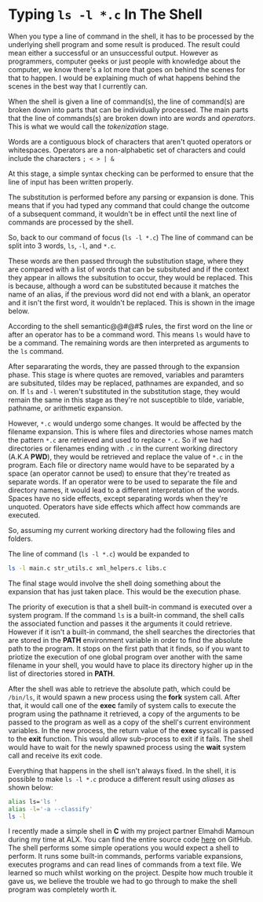 # Typing `ls -l *.c` In The Shell

When you type a line of command in the shell, it has to be processed by the underlying shell program and some result is produced. The result could mean either a successful or an unsuccessful output. However as programmers, computer geeks or just people with knowledge about the computer, we know there's a lot more that goes on behind the scenes for that to happen. I would be explaining much of what happens behind the scenes in the best way that I currently can.

When the shell is given a line of command(s), the line of command(s) are broken down into parts that can be individually processed. The main parts that the line of commands(s) are broken down into are *words* and *operators*. This is what we would call the *tokenization* stage.

Words are a contiguous block of characters that aren't quoted operators or whitespaces. Operators are a non-alphabetic set of characters and could include the characters `; < > | &`

At this stage, a simple syntax checking can be performed to ensure that the line of input has been written properly.

The substitution is performed before any parsing or expansion is done. This means that if you had typed any command that could change the outcome of a subsequent command, it wouldn't be in effect until the next line of commands are processed by the shell.

So, back to our command of focus (`ls -l *.c`)
The line of command can be split into 3 words, `ls`, `-l`, and `*.c`.

These words are then passed through the substitution stage, where they are compared with a list of words that can be subsituted and if the context they appear in allows the subsitution to occur, they would be replaced. This is because, although a word can be substituted because it matches the name of an alias, if the previous word did not end with a blank, an operator and it isn't the first word, it wouldn't be replaced. This is shown in the image below.

<!-- Image showing an alias word that isn't replaced -->

According to the shell semantic@@#$@$#$ rules, the first word on the line or after an operator has to be a command word. This means `ls` would have to be a command. The remaining words are then interpreted as arguments to the `ls` command.

After separarating the words, they are passed through to the expansion phase. This stage is where quotes are removed, variables and paramters are subsituted, tildes may be replaced, pathnames are expanded, and so on. If `ls` and `-l` weren't substituted in the substitution stage, they would remain the same in this stage as they're not susceptible to tilde, variable, pathname, or arithmetic expansion.

However, `*.c` would undergo some changes. It would be affected by the filename expansion. This is where files and directories whose names match the pattern `*.c` are retrieved and used to replace `*.c`. So if we had directories or filenames ending with `.c` in the current working directory (A.K.A **PWD**), they would be retrieved and replace the value of `*.c` in the program. Each file or directory name would have to be separated by a space (an operator cannot be used) to ensure that they're treated as separate words. If an operator were to be used to separate the file and directory names, it would lead to a different interpretation of the words. Spaces have no side effects, except separating words when they're unquoted. Operators have side effects which affect how commands are executed.

So, assuming my current working directory had the following files and folders.

<!-- Image of a directory structure -->

The line of command (`ls -l *.c`) would be expanded to

```bash
ls -l main.c str_utils.c xml_helpers.c libs.c
```

The final stage would involve the shell doing something about the expansion that has just taken place. This would be the execution phase.

The priority of execution is that a shell built-in command is executed over a system program. If the command `ls` is a built-in command, the shell calls the associated function and passes it the arguments it could retrieve. However if it isn't a built-in command, the shell searches the directories that are stored in the **PATH** environment variable in order to find the absolute path to the program. It stops on the first path that it finds, so if you want to priotize the execution of one global program over another with the same filename in your shell, you would have to place its directory higher up in the list of directories stored in **PATH**.


After the shell was able to retrieve the absolute path, which could be `/bin/ls`, it would spawn a new process using the **fork** system call. After that, it would call one of the **exec** family of system calls to execute the program using the pathname it retrieved, a copy of the arguments to be passed to the program as well as a copy of the shell's current environment variables. In the new process, the return value of the **exec** syscall is passed to the **exit** function. This would allow sub-process to exit if it fails. The shell would have to wait for the newly spawned process using the **wait** system call and receive its exit code.



Everything that happens in the shell isn't always fixed. In the shell, it is possible to make `ls -l *.c` produce a different result using *aliases* as shown below:

```bash
alias ls='ls '
alias -l='-a --classify'
ls -l
```

I recently made a simple shell in **C** with my project partner Elmahdi Mamoun during my time at ALX. You can find the entire source code [here](https://github.com/Elmahdi1962/simple_shell) on GitHub. The shell performs some simple operations you would expect a shell to perform. It runs some built-in commands, performs variable expansions, executes programs and can read lines of commands from a text file. We learned so much whilst working on the project. Despite how much trouble it gave us, we believe the trouble we had to go through to make the shell program was completely worth it.
